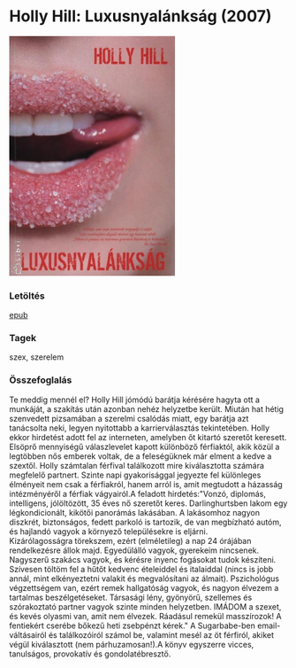 # <a name="id_284">Holly Hill: Luxusnyalánkság (2007)</a>
<img src="https://github.com/BercziSandor/calibre_lib/raw/main/libs/main/Holly%20Hill/Luxusnyalanksag%20%28284%29/cover.jpg" alt="cover" width="300"/>

### Letöltés
[epub](https://github.com/BercziSandor/calibre_lib/raw/main/libs/main/Holly%20Hill/Luxusnyalanksag%20%28284%29/Luxusnyalanksag%20-%20Holly%20Hill.epub)

### Tagek
szex, szerelem

### Összefoglalás
<p class="description">Te meddig mennél el? Holly Hill jómódú barátja kérésére hagyta ott a munkáját, a szakítás után azonban nehéz helyzetbe került. Miután hat hétig szenvedett pizsamában a szerelmi csalódás miatt, egy barátja azt tanácsolta neki, legyen nyitottabb a karrierválasztás tekintetében. Holly ekkor hirdetést adott fel az interneten, amelyben őt kitartó szeretőt keresett. Elsöprő mennyiségű válaszlevelet kapott különböző férfiaktól, akik közül a legtöbben nős emberek voltak, de a feleségüknek már elment a kedve a szextől. Holly számtalan férfival találkozott mire kiválasztotta számára megfelelő partnert. Szinte napi gyakorisággal jegyezte fel különleges élményeit nem csak a férfiakról, hanem arról is, amit megtudott a házasság intézményéről a férfiak vágyairól.A feladott hirdetés:"Vonzó, diplomás, intelligens, jólöltözött, 35 éves nő szeretőt keres. Darlinghurtsben lakom egy légkondicionált, kikötői panorámás lakásában. A lakásomhoz nagyon diszkrét, biztonságos, fedett parkoló is tartozik, de van megbízható autóm, és hajlandó vagyok a környező településekre is eljárni.<br>Kizárólagosságra törekszem, ezért (elméletileg) a nap 24 órájában rendelkezésre állok majd. Egyedülálló vagyok, gyerekeim nincsenek. Nagyszerű szakács vagyok, és kérésre ínyenc fogásokat tudok készíteni. Szívesen töltöm fel a hűtőt kedvenc ételeiddel és italaiddal (nincs is jobb annál, mint elkényeztetni valakit és megvalósítani az álmait). Pszichológus végzettségem van, ezért remek hallgatóság vagyok, és nagyon élvezem a tartalmas beszélgetéseket. Társasági lény, gyönyörű, szellemes és szórakoztató partner vagyok szinte minden helyzetben. IMÁDOM a szexet, és kevés olyasmi van, amit nem élvezek. Ráadásul remekül masszírozok! A fentiekért cserébe bőkezű heti zsebpénzt kérek." A Sugarbabe-ben email-váltásairól és találkozóiról számol be, valamint mesél az öt férfiról, akiket végül kiválasztott (nem párhuzamosan!).A könyv egyszerre vicces, tanulságos, provokatív és gondolatébresztő.</p>


